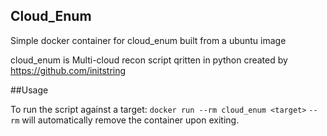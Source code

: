 ## Cloud_Enum 

Simple docker container for cloud_enum built from a ubuntu image

cloud_enum is Multi-cloud recon script qritten in python created by https://github.com/initstring


##Usage

To run the script against a target:
`docker run --rm cloud_enum <target>`
`--rm` will automatically remove the container upon exiting.
